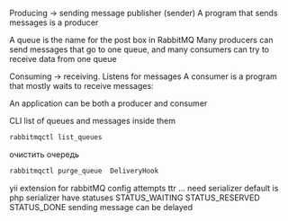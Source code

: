 Producing -> sending 
message publisher (sender)
A program that sends messages is a producer

A queue is the name for the post box in RabbitMQ
 Many producers can send messages that go to one queue, and many consumers can try to receive data from one queue


Consuming -> receiving.
Listens for messages
A consumer is a program that mostly waits to receive messages: 

An application can be both a producer and consumer

CLI
list of queues and messages inside them
```bash
rabbitmqctl list_queues
```

очистить очередь

```bash
rabbitmqctl purge_queue  DeliveryHook
```



yii extension for rabbitMQ
config
	attempts
	ttr
	...
need serializer default is php serializer
have statuses STATUS_WAITING STATUS_RESERVED STATUS_DONE
sending message can be delayed
